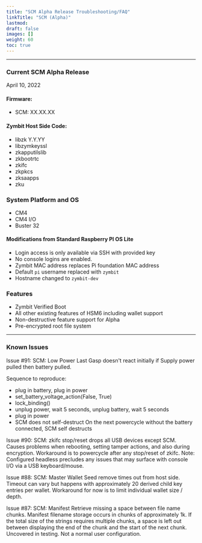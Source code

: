 ```yaml
---
title: "SCM Alpha Release Troubleshooting/FAQ"
linkTitle: "SCM (Alpha)"
lastmod:
draft: false
images: []
weight: 60
toc: true
---
```


-----
### **Current SCM Alpha Release**
April 10, 2022

#### Firmware: 
 - SCM: XX.XX.XX

#### Zymbit Host Side Code:
 - libzk Y.Y.YY
 - libzymkeyssl 
 - zkapputilslib 
 - zkbootrtc 
 - zkifc 
 - zkpkcs 
 - zksaapps 
 - zku 

### System Platform and OS
 - CM4
 - CM4 I/O
 - Buster 32

#### Modifications from Standard Raspberry PI OS Lite
  * Login access is only available via SSH with provided key
  * No console logins are enabled.
  * Zymbit MAC address replaces Pi foundation MAC address
  * Default `pi` username replaced with `zymbit`
  * Hostname changed to `zymbit-dev`

### Features
 * Zymbit Verified Boot
 * All other existing features of HSM6 including wallet support
 * Non-destructive feature support for Alpha
 * Pre-encrypted root file system

-----

### **Known Issues**

Issue #91: SCM: Low Power Last Gasp doesn't react initially if Supply power pulled then battery pulled.

Sequence to reproduce:
* plug in battery, plug in power
* set_battery_voltage_action(False, True)
* lock_binding()
* unplug power, wait 5 seconds, unplug battery, wait 5 seconds
* plug in power
* SCM does not self-destruct
On the next powercycle without the battery connected, SCM self destructs

Issue #90: SCM: zkifc stop/reset drops all USB devices except SCM. Causes problems when rebooting, setting tamper actions, and also during encryption. Workaround is to powercycle after any stop/reset of zkifc. Note: Configured headless precludes any issues that may surface with console I/O via a USB keyboard/mouse.

Issue #88: SCM: Master Wallet Seed remove times out from host side. Timeout can vary but happens with approximately 20 derived child key entries per wallet. Workaround for now is to limit individual wallet size / depth.

Issue #87: SCM: Manifest Retrieve missing a space between file name chunks. Manifest filename storage occurs in chunks of approximately 1k. If the total size of the strings requires multiple chunks, a space is left out between displaying the end of the chunk and the start of the next chunk. Uncovered in testing. Not a normal user configuration.



